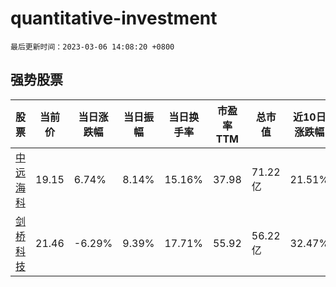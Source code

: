 # quantitative-investment

`最后更新时间：2023-03-06 14:08:20 +0800`

## 强势股票

|股票|当前价|当日涨跌幅|当日振幅|当日换手率|市盈率TTM|总市值|近10日涨跌幅|
|----|----|----|----|----|----|----|----|
|[中远海科](https://xueqiu.com/S/SZ002401)|19.15|6.74%|8.14%|15.16%|37.98|71.22亿|21.51%|
|[剑桥科技](https://xueqiu.com/S/SH603083)|21.46|-6.29%|9.39%|17.71%|55.92|56.22亿|32.47%|
